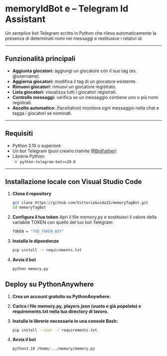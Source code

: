 # memoryIdBot e – Telegram Id Assistant

Un semplice bot Telegram scritto in Python che rileva automaticamente la presenza di determinati nomi nei messaggi e restituisce i relativi id.

---

##  Funzionalità principali

-  **Aggiunta giocatori:** aggiungi un giocatore con il suo tag (es. @username).
-  **Aggiorna giocatori:** modifica il tag di un giocatore esistente.
-  **Rimuovi giocatori:** rimuovi un giocatore registrato.
-  **Lista giocatori:** visualizza tutti i giocatori registrati.
-  **Controllo messaggi:** verifica se un messaggio contiene uno o più nomi registrati.
-  **Ascolto automatico:** (facoltativo) monitora ogni messaggio nella chat e tagga i giocatori se nominati.

---

##  Requisiti

- Python 3.10 o superiore
- Un bot Telegram (puoi crearlo tramite [@BotFather](https://t.me/BotFather))
- Librerie Python:
  - `python-telegram-bot>=20.0`

---

## Installazione locale con Visual Studio Code

1. **Clona il repository**

   ```bash
   git clone https://github.com/VittorioGuida15/memoryTagBot.git
   cd memoryTagBot

2. **Configura il tuo token**
  Apri il file memory.py e sostituisci il valore della variabile TOKEN con quello del tuo bot Telegram:

   ```bash
   TOKEN = "TUO_TOKEN_BOT"

3. **Installa le dipendenze**
    ```bash
    pip install -r requirements.txt  

4. **Avvia il bot**
    ```bash
    python memory.py
    
## Deploy su PythonAnywhere
1. **Crea un account gratuito su PythonAnywhere.**

2. **Carica i file memory.py, players.json (vuoto o già popolato) e requirements.txt nella tua directory di lavoro.**

3. **Installa le librerie necessarie in una console Bash:**
    ```bash    
    pip install --user -r requirements.txt

4. **Avvia il bot**
    ```bash
    python3.10 /home/.../memory/memory.py

